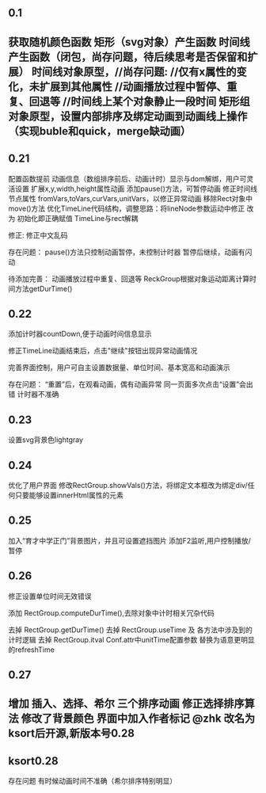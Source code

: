 0.1
-----------------------------
获取随机颜色函数
矩形（svg对象）产生函数
时间线产生函数（闭包，尚存问题，待后续思考是否保留和扩展）
时间线对象原型，//尚存问题:
	//仅有x属性的变化，未扩展到其他属性
	//动画播放过程中暂停、重复、回退等
	//时间线上某个对象静止一段时间
矩形组对象原型，设置内部排序及绑定动画到动画线上操作（实现buble和quick，merge缺动画）
-----------------------------

0.21
-----------------------------

配置函数提前
动画信息（数组排序前后、动画计时）显示与dom解绑，用户可灵活设置
扩展x,y,width,height属性动画
添加pause()方法，可暂停动画
修正时间线节点属性 fromVars,toVars,curVars,unitVars，以修正异常动画
移除Rect对象中move()方法
优化TimeLine代码结构，调整思路：将lineNode参数运动中修正 改为 初始化即正确赋值
TimeLine与rect解耦


修正:
修正中文乱码

存在问题：
pause()方法只控制动画暂停，未控制计时器
暂停后继续，动画有闪动

待添加完善：
动画播放过程中重复、回退等
ReckGroup根据对象运动距离计算时间方法getDurTime()


0.22
---------------------------
添加计时器countDown,便于动画时间信息显示

修正TimeLine动画结束后，点击"继续"按钮出现异常动画情况


完善界面控制，用户可自主设置数据量、单位时间、基本宽高和动画演示

存在问题：
“重置”后，在观看动画，偶有动画异常
同一页面多次点击“设置”会出错
计时器不准确

0.23
----------------------------
设置svg背景色lightgray

0.24
----------------------------
优化了用户界面
修改RectGroup.showVals()方法，将绑定文本框改为绑定div/任何只要能够设置innerHtml属性的元素

0.25
----------------------------
加入“育才中学正门”背景图片，并且可设置遮挡图片
添加F2监听,用户控制播放/暂停

0.26
----------------------------
修正设置单位时间无效错误

添加 RectGroup.computeDurTime(),去除对象中计时相关冗杂代码

去掉 RectGroup.getDurTime()
去掉 RectGroup.useTime 及 各方法中涉及到的计时逻辑
去掉 RectGroup.itval
Conf.attr中unitTime配置参数 替换为语意更明显的refreshTime

0.27
---------------------------
增加 插入、选择、希尔 三个排序动画
修正选择排序算法
修改了背景颜色
界面中加入作者标记 @zhk
改名为ksort后开源,新版本号0.28
---------------------------

ksort0.28
---------------------------



存在问题
有时候动画时间不准确（希尔排序特别明显）

